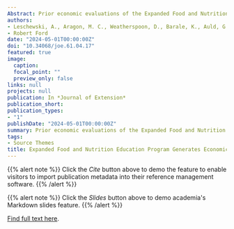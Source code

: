 ```yaml
---
Abstract: Prior economic evaluations of the Expanded Food and Nutrition Education Program (EFNEP) perform cost-benefit analyses (CBA) reliant on self-reported behavioral data and unvalidated criteria for disease prevention. This study aims to conduct a CBA of Colorado and Washington EFNEP using an objective biomarker, Body Mass Index, to monetize program benefits. A longitudinal study of a convenience sample of EFNEP participants was conducted utilizing a single-group pretest-posttest design. Results indicate Colorado and Washington EFNEP generates \$9.23 of benefits per $1.00 of costs and demonstrate the feasibility and value of using biomarkers in economic evaluations of nutrition education interventions delivered through Extension.
authors:
- Leschewski, A., Aragon, M. C., Weatherspoon, D., Barale, K., Auld, G., **Acquah-Sarpong, R.**, & Baker, S. S
- Robert Ford
date: "2024-05-01T00:00:00Z"
doi: "10.34068/joe.61.04.17"
featured: true
image:
  caption: 
  focal_point: ""
  preview_only: false
links: null
projects: null
publication: In *Journal of Extension*
publication_short: 
publication_types:
- "1"
publishDate: "2024-05-01T00:00:00Z"
summary: Prior economic evaluations of the Expanded Food and Nutrition Education Program (EFNEP) perform cost-benefit analyses (CBA) reliant on self-reported behavioral data and unvalidated criteria for disease prevention. This study aims to conduct a CBA of Colorado and Washington EFNEP using an objective biomarker, Body Mass Index, to monetize program benefits. A longitudinal study of a convenience sample of EFNEP participants was conducted utilizing a single-group pretest-posttest design. Results indicate Colorado and Washington EFNEP generates \$9.23 of benefits per $1.00 of costs and demonstrate the feasibility and value of using biomarkers in economic evaluations of nutrition education interventions delivered through Extension.
tags:
- Source Themes
title: Expanded Food and Nutrition Education Program Generates Economic Value Through Body Mass Index Improvement. A Cost-Benefit Analysis
---
```


{{% alert note %}}
Click the *Cite* button above to demo the feature to enable visitors to import publication metadata into their reference management software.
{{% /alert %}}

{{% alert note %}}
Click the *Slides* button above to demo academia's Markdown slides feature.
{{% /alert %}}

[Find full text here](https://tigerprints.clemson.edu/joe/vol61/iss4/17/).

